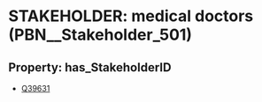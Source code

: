 # STAKEHOLDER: __medical doctors__ (PBN__Stakeholder_501)

## Property: has_StakeholderID

* [Q39631](Q39631)

